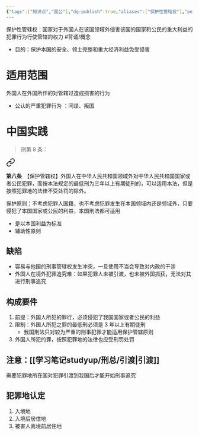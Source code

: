 ```yaml
---
{"tags":["知识点","国公"],"dg-publish":true,"aliases":["保护性管辖权"],"permalink":"/学习笔记studyup/国际公法/保护管辖权/","dgPassFrontmatter":true,"created":"2024-11-04T20:12:23.243+08:00","updated":"2024-11-10T21:42:21.219+08:00"}
---
```


 保护性管辖权：国家对于外国人在该国领域外侵害该国的国家和公民的重大利益的犯罪行为行使管辖的权力 #背诵/概念 
 - 目的：保护本国的安全、领土完整和重大经济利益免受侵害
# 适用范围
外国人在外国所作的对管辖过造成损害的行为
- 公认的严重犯罪行为 ：间谍、叛国
# 中国实践
>刑第 8 条：
<div class="transclusion internal-embed is-loaded"><a class="markdown-embed-link" href="/////#t8" aria-label="Open link"><svg xmlns="http://www.w3.org/2000/svg" width="24" height="24" viewBox="0 0 24 24" fill="none" stroke="currentColor" stroke-width="2" stroke-linecap="round" stroke-linejoin="round" class="svg-icon lucide-link"><path d="M10 13a5 5 0 0 0 7.54.54l3-3a5 5 0 0 0-7.07-7.07l-1.72 1.71"></path><path d="M14 11a5 5 0 0 0-7.54-.54l-3 3a5 5 0 0 0 7.07 7.07l1.71-1.71"></path></svg></a><div class="markdown-embed">



**第八条**　【保护管辖权】外国人在中华人民共和国领域外对中华人民共和国国家或者公民犯罪，而按本法规定的最低刑为三年以上有期徒刑的，可以适用本法，但是按照犯罪地的法律不受处罚的除外。 

</div></div>


保护原则：不考虑犯罪人国籍，也不考虑犯罪发生在本国领域内还是领域外，只要侵犯了本国国家或公民的利益，本国刑法都可适用
- 是以本国利益为标准
- 辅助性原则
## 缺陷
- 容易与他国的刑事管辖权发生冲突，一旦使用不当会导致对内政的干涉
- 外国人在境外犯罪追究难：如果犯罪人未被引渡，也未被外国抓获，无法对其进行刑事追究
## 构成要件
1. 前提：外国人所犯的罪行，必须侵犯了我国国家或者公民的利益
2. 限制：外国人所犯之罪的最低刑必须是 3 年以上有期徒刑
	- 我国刑法只对较为严重的刑事犯罪才能适用保护管辖原则
3. 外国人所犯的罪，按照犯罪地的法律也应受刑罚处罚
## 注意：[[学习笔记studyup/刑总/引渡\|引渡]]
需要犯罪地所在国对犯罪引渡到我国后才能开始刑事追究
## 犯罪地认定
1. 入境地
2. 入境后居住地
3. 被害人离境前居住地

